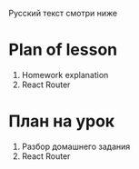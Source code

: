 Русский текст смотри ниже

# Plan of lesson <br/>
1. Homework explanation <br/>
2. React Router <br/>


# План на урок <br/>
1. Разбор домашнего задания <br/>
2. React Router <br/>
